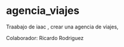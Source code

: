 # agencia_viajes
Traabajo de iaac , crear una agencia de viajes,

Colaborador: Ricardo Rodriguez
<!-- Esto es un repositorio de la agencia de viajes -->
